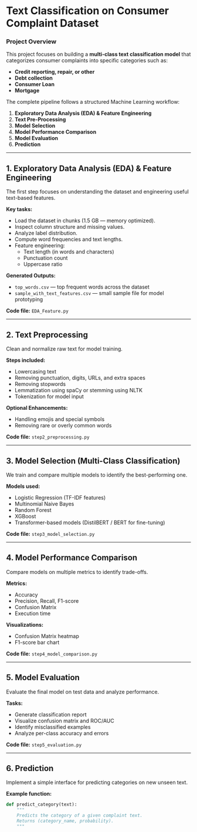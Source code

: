 #  Text Classification on Consumer Complaint Dataset

###  Project Overview
This project focuses on building a **multi-class text classification model** that categorizes consumer complaints into specific categories such as:
- **Credit reporting, repair, or other**
- **Debt collection**
- **Consumer Loan**
- **Mortgage**

The complete pipeline follows a structured Machine Learning workflow:
1. **Exploratory Data Analysis (EDA) & Feature Engineering**
2. **Text Pre-Processing**
3. **Model Selection**
4. **Model Performance Comparison**
5. **Model Evaluation**
6. **Prediction**

---

##  1. Exploratory Data Analysis (EDA) & Feature Engineering

The first step focuses on understanding the dataset and engineering useful text-based features.

**Key tasks:**
- Load the dataset in chunks (1.5 GB — memory optimized).
- Inspect column structure and missing values.
- Analyze label distribution.
- Compute word frequencies and text lengths.
- Feature engineering:
  - Text length (in words and characters)
  - Punctuation count
  - Uppercase ratio

**Generated Outputs:**
- `top_words.csv` — top frequent words across the dataset  
- `sample_with_text_features.csv` — small sample file for model prototyping

 **Code file:** `EDA_Feature.py`

---

##  2. Text Preprocessing

Clean and normalize raw text for model training.

**Steps included:**
- Lowercasing text  
- Removing punctuation, digits, URLs, and extra spaces  
- Removing stopwords  
- Lemmatization using spaCy or stemming using NLTK  
- Tokenization for model input  

**Optional Enhancements:**
- Handling emojis and special symbols  
- Removing rare or overly common words  

 **Code file:** `step2_preprocessing.py`

---

##  3. Model Selection (Multi-Class Classification)

We train and compare multiple models to identify the best-performing one.

**Models used:**
- Logistic Regression (TF-IDF features)  
- Multinomial Naive Bayes  
- Random Forest  
- XGBoost  
- Transformer-based models (DistilBERT / BERT for fine-tuning)

 **Code file:** `step3_model_selection.py`

---

##  4. Model Performance Comparison

Compare models on multiple metrics to identify trade-offs.

**Metrics:**
- Accuracy  
- Precision, Recall, F1-score  
- Confusion Matrix  
- Execution time  

**Visualizations:**
- Confusion Matrix heatmap  
- F1-score bar chart  

 **Code file:** `step4_model_comparison.py`

---

##  5. Model Evaluation

Evaluate the final model on test data and analyze performance.

**Tasks:**
- Generate classification report  
- Visualize confusion matrix and ROC/AUC  
- Identify misclassified examples  
- Analyze per-class accuracy and errors  

 **Code file:** `step5_evaluation.py`

---

##  6. Prediction

Implement a simple interface for predicting categories on new unseen text.

**Example function:**
```python
def predict_category(text):
    """
    Predicts the category of a given complaint text.
    Returns (category_name, probability).
    """
